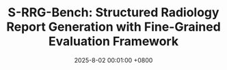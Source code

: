 ---
title:          "S-RRG-Bench: Structured Radiology Report Generation with Fine-Grained Evaluation Framework"
date:           2025-8-02 00:01:00 +0800
selected:       true
pub:            "Meta-Radiology"
pub_date:       "2025"
# abstract: >-
#   We systematically evaluated the multimodal capabilities of GPT-4V in medical image analysis, focusing on its performance across various tasks such as VQA, Report Generation, and Visual Grounding. 
authors:
- <strong>Yingshu Li</strong>
- Yunyi Liu
- Zhanyu Wang
- Xinyu Liang
- Lingqiao Liu
- Lei Wang
- Luping Zhou
links:
  # Paper: https://www.sciencedirect.com/science/article/pii/S2950162824000535
---